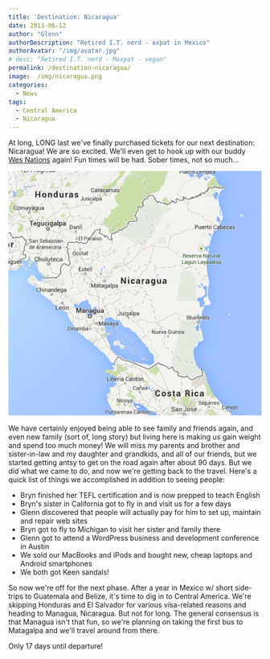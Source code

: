 ```yaml
---
title: 'Destination: Nicaragua'
date: 2013-06-12
author: "Glenn"
authorDescription: "Retired I.T. nerd - expat in Mexico"
authorAvatar: "/img/avatar.jpg"
# desc: "Retired I.T. nerd - Mexpat - vegan"
permalink: /destination-nicaragua/
image:  /img/nicaragua.png
categories:
  - News
tags:
  - Central America
  - Nicaragua
---
```

At long, LONG last we've finally purchased tickets for our next destination: Nicaragua! We are so excited. We'll even get to hook up with our buddy [Wes Nations][1] again! Fun times will be had. Sober times, not so much...

![Nicaragua](/img/2013/06/Nicaragua.png)

We have certainly enjoyed being able to see family and friends again, and even new family (sort of, long story) but living here is making us gain weight and spend too much money! We will miss my parents and brother and sister-in-law and my daughter and grandkids, and all of our friends, but we started getting antsy to get on the road again after about 90 days. But we did what we came to do, and now we're getting back to the travel. Here's a quick list of things we accomplished in addition to seeing people:

  * Bryn finished her TEFL certification and is now prepped to teach English
  * Bryn's sister in California got to fly in and visit us for a few days
  * Glenn discovered that people will actually pay for him to set up, maintain and repair web sites
  * Bryn got to fly to Michigan to visit her sister and family there
  * Glenn got to attend a WordPress business and development conference in Austin
  * We sold our MacBooks and iPods and bought new, cheap laptops and Android smartphones
  * We both got Keen sandals!

So now we're off for the next phase. After a year in Mexico w/ short side-trips to Guatemala and Belize, it's time to dig in to Central America. We're skipping Honduras and El Salvador for various visa-related reasons and heading to Managua, Nicaragua. But not for long. The general consensus is that Managua isn't that fun, so we're planning on taking the first bus to Matagalpa and we'll travel around from there.

Only 17 days until departure!

 [1]: https://johnnyvagabond.com "Jonny Vagabond"
